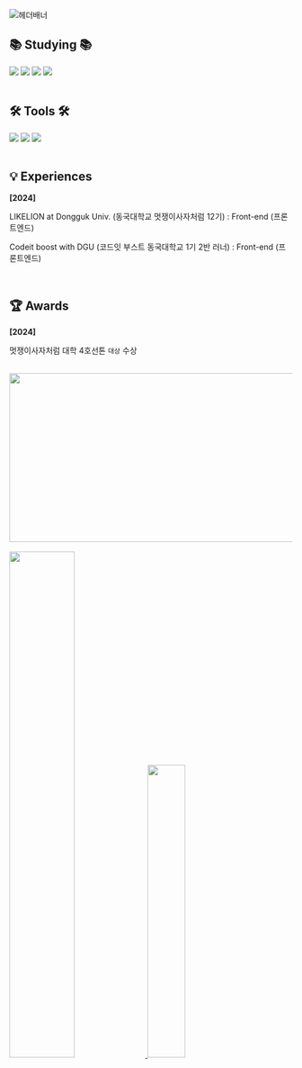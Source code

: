 ![헤더배너](https://capsule-render.vercel.app/api?type=waving&color=auto&height=200&section=header&text=LEESOOYONG&fontSize=40)

## 📚 Studying 📚
<div>
    <div>
        <img src="https://img.shields.io/badge/html5-E34F26?style=flat-square&logo=html5&logoColor=white"> 
        <img src="https://img.shields.io/badge/css-1572B6?style=flat-square&logo=css3&logoColor=white"> 
        <img src="https://img.shields.io/badge/javascript-F7DF1E?style=flat-square&logo=javascript&logoColor=black"> 
        <img src="https://img.shields.io/badge/react-61DAFB?style=flat-square&logo=React&logoColor=white">
    </div>
</div>

<br>

## 🛠 Tools 🛠
<div>
    <img src="https://img.shields.io/badge/Notion-F3F3F3.svg?style=for-the-badge&logo=notion&logoColor=black" /></a>
    <img src="https://img.shields.io/badge/git-F05033.svg?style=for-the-badge&logo=git&logoColor=white" />
  <img src="https://img.shields.io/badge/github-181717.svg?style=for-the-badge&logo=github&logoColor=white" />
</div>

<br>

## 💡 Experiences

**[2024]**

<p>LIKELION at Dongguk Univ. (동국대학교 멋쟁이사자처럼 12기) : Front-end (프론트엔드)</p> 

<p>Codeit boost with DGU (코드잇 부스트 동국대학교 1기 2반 러너) : Front-end (프론트엔드)</p>

<br>

## 🏆 Awards

**[2024]** 

멋쟁이사자처럼 대학 4호선톤 `대상` 수상

<br>

<a href="https://github.com/devxb/gitanimals">
<img
  src="https://render.gitanimals.org/farms/{pedro0527}"
  width="600"
  height="300"
/>
</a>

<br>
<br>

<div>
  <a href="https://github.com/anuraghazra/github-readme-stats">
    <img src="https://github-readme-stats.vercel.app/api?username=pedro0527&show_icons=true&theme=material-palenight&hide_border=true&bg_color=20232a&icon_color=E3E3E3A8&text_color=fff&title_color=918FE0&count_private=true" width="48%" />
  </a>
  <img src="https://github-readme-stats.vercel.app/api/top-langs/?username=pedro0527&layout=compact&theme=material-palenight" width="36.5%"/>
</div>

<br>

<!-- <img src="https://img.shields.io/badge/Figma-F24E1E?style=flat-square&logo=Figma&logoColor=white"/> -->
<!-- <img src="https://img.shields.io/badge/Git-F05032?style=flat-square&logo=Git&logoColor=white"/> -->
<!-- <img src="https://img.shields.io/badge/Github-black?style=flat-square&logo=Github&logoColor=white"/> -->
<!-- <img src="https://img.shields.io/badge/Docker-2496ED?style=flat-square&logo=Docker&logoColor=white"/> -->
<!-- <img src="https://img.shields.io/badge/Jenkins-D24939?style=flat-square&logo=Jenkins&logoColor=white"/> -->
<!-- <img src="https://img.shields.io/badge/aws-FF9900?style=flat-square&logo=Amazon%20AWS&logoColor=black"/> -->

</div>

<!---
pedro0527/pedro0527 is a ✨ special ✨ repository because its `README.md` (this file) appears on your GitHub profile.
You can click the Preview link to take a look at your changes.
--->
